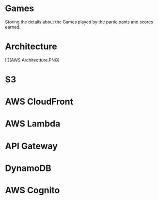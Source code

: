 # Games
Storing the details about the Games played by the participants and scores earned.

# Architecture

![](AWS Architectture.PNG)
# S3

# AWS CloudFront

# AWS Lambda

# API Gateway

# DynamoDB

# AWS Cognito

